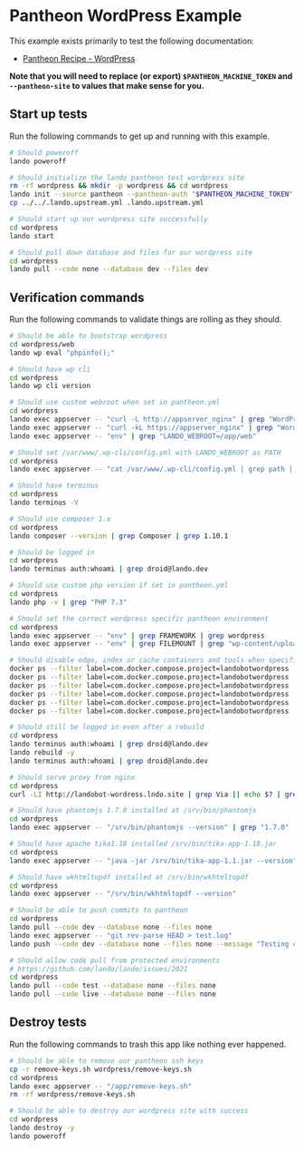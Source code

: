 Pantheon WordPress Example
==========================

This example exists primarily to test the following documentation:

* [Pantheon Recipe - WordPress](https://docs.devwithlando.io/tutorials/pantheon.html)

**Note that you will need to replace (or export) `$PANTHEON_MACHINE_TOKEN` and `--pantheon-site` to values that make sense for you.**

Start up tests
--------------

Run the following commands to get up and running with this example.

```bash
# Should poweroff
lando poweroff

# Should initialize the lando pantheon test wordpress site
rm -rf wordpress && mkdir -p wordpress && cd wordpress
lando init --source pantheon --pantheon-auth "$PANTHEON_MACHINE_TOKEN" --pantheon-site landobot-wordpress --option composer_version=1.10.1
cp ../../.lando.upstream.yml .lando.upstream.yml

# Should start up our wordpress site successfully
cd wordpress
lando start

# Should pull down database and files for our wordpress site
cd wordpress
lando pull --code none --database dev --files dev
```

Verification commands
---------------------

Run the following commands to validate things are rolling as they should.

```bash
# Should be able to bootstrap wordpress
cd wordpress/web
lando wp eval "phpinfo();"

# Should have wp cli
cd wordpress
lando wp cli version

# Should use custom webroot when set in pantheon.yml
cd wordpress
lando exec appserver -- "curl -L http://appserver_nginx" | grep "WordPress for Lando"
lando exec appserver -- "curl -kL https://appserver_nginx" | grep "WordPress for Lando"
lando exec appserver -- "env" | grep "LANDO_WEBROOT=/app/web"

# Should set /var/www/.wp-cli/config.yml with LANDO_WEBROOT as PATH
cd wordpress
lando exec appserver -- "cat /var/www/.wp-cli/config.yml | grep path | grep /app/web"

# Should have terminus
cd wordpress
lando terminus -V

# Should use composer 1.x
cd wordpress
lando composer --version | grep Composer | grep 1.10.1

# Should be logged in
cd wordpress
lando terminus auth:whoami | grep droid@lando.dev

# Should use custom php version if set in pantheon.yml
cd wordpress
lando php -v | grep "PHP 7.3"

# Should set the correct wordpress specific pantheon environment
cd wordpress
lando exec appserver -- "env" | grep FRAMEWORK | grep wordpress
lando exec appserver -- "env" | grep FILEMOUNT | grep "wp-content/uploads"

# Should disable edge, index or cache containers and tools when specified
docker ps --filter label=com.docker.compose.project=landobotwordpress | grep landobotwordpress_appserver_nginx_1
docker ps --filter label=com.docker.compose.project=landobotwordpress | grep landobotwordpress_appserver_1
docker ps --filter label=com.docker.compose.project=landobotwordpress | grep landobotwordpress_database_1
docker ps --filter label=com.docker.compose.project=landobotwordpress | grep landobotwordpress_cache_1 || echo $? | grep 1
docker ps --filter label=com.docker.compose.project=landobotwordpress | grep landobotwordpress_index_1 || echo $? | grep 1
docker ps --filter label=com.docker.compose.project=landobotwordpress | grep landobotwordpress_edge_1 || echo $? | grep 1

# Should still be logged in even after a rebuild
cd wordpress
lando terminus auth:whoami | grep droid@lando.dev
lando rebuild -y
lando terminus auth:whoami | grep droid@lando.dev

# Should serve proxy from nginx
cd wordpress
curl -LI http://landobot-wordress.lndo.site | grep Via || echo $? | grep 1

# Should have phantomjs 1.7.0 installed at /srv/bin/phantomjs
cd wordpress
lando exec appserver -- "/srv/bin/phantomjs --version" | grep "1.7.0"

# Should have apache tika1.18 installed /srv/bin/tika-app-1.18.jar
cd wordpress
lando exec appserver -- "java -jar /srv/bin/tika-app-1.1.jar --version" | grep "Apache Tika 1.1"

# Should have wkhtmltopdf installed at /srv/bin/wkhtmltopdf
cd wordpress
lando exec appserver -- "/srv/bin/wkhtmltopdf --version"

# Should be able to push commits to pantheon
cd wordpress
lando pull --code dev --database none --files none
lando exec appserver -- "git rev-parse HEAD > test.log"
lando push --code dev --database none --files none --message "Testing commit $(git rev-parse HEAD)"

# Should allow code pull from protected environments
# https://github.com/lando/lando/issues/2021
cd wordpress
lando pull --code test --database none --files none
lando pull --code live --database none --files none
```

Destroy tests
-------------

Run the following commands to trash this app like nothing ever happened.

```bash
# Should be able to remove our pantheon ssh keys
cp -r remove-keys.sh wordpress/remove-keys.sh
cd wordpress
lando exec appserver -- "/app/remove-keys.sh"
rm -rf wordpress/remove-keys.sh

# Should be able to destroy our wordpress site with success
cd wordpress
lando destroy -y
lando poweroff
```
